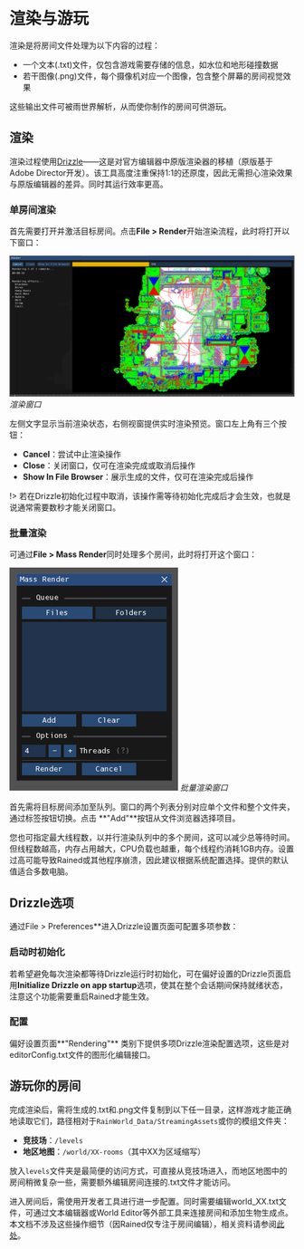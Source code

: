 # 渲染与游玩
渲染是将房间文件处理为以下内容的过程：
- 一个文本(.txt)文件，仅包含游戏需要存储的信息，如水位和地形碰撞数据
- 若干图像(.png)文件，每个摄像机对应一个图像，包含整个屏幕的房间视觉效果

这些输出文件可被雨世界解析，从而使你制作的房间可供游玩。

## 渲染
渲染过程使用[Drizzle](https://github.com/SlimeCubed/Drizzle/tree/community)——这是对官方编辑器中原版渲染器的移植（原版基于Adobe Director开发）。该工具高度注重保持1:1的还原度，因此无需担心渲染效果与原版编辑器的差异。同时其运行效率更高。

### 单房间渲染
首先需要打开并激活目标房间。点击**File > Render**开始渲染流程，此时将打开以下窗口：

![渲染窗口截图](img/renderwindow.png)
*渲染窗口*

左侧文字显示当前渲染状态，右侧视窗提供实时渲染预览。窗口左上角有三个按钮：
- **Cancel**：尝试中止渲染操作
- **Close**：关闭窗口，仅可在渲染完成或取消后操作
- **Show In File Browser**：展示生成的文件，仅可在渲染完成后操作


!> 若在Drizzle初始化过程中取消，该操作需等待初始化完成后才会生效，也就是说通常需要数秒才能关闭窗口。

### 批量渲染
可通过**File > Mass Render**同时处理多个房间，此时将打开这个窗口：

![批量渲染窗口截图](img/massrender.png)
*批量渲染窗口*

首先需将目标房间添加至队列。窗口的两个列表分别对应单个文件和整个文件夹，通过标签按钮切换。点击 **"Add"**按钮从文件浏览器选择项目。

您也可指定最大线程数，以并行渲染队列中的多个房间，这可以减少总等待时间。但线程数越高，内存占用越大，CPU负载也越重，每个线程约消耗1GB内存。设置过高可能导致Rained或其他程序崩溃，因此建议根据系统配置选择。提供的默认值适合多数电脑。

## Drizzle选项
通过File > Preferences**进入Drizzle设置页面可配置多项参数：

### 启动时初始化
若希望避免每次渲染都等待Drizzle运行时初始化，可在偏好设置的Drizzle页面启用**Initialize Drizzle on app startup**选项，使其在整个会话期间保持就绪状态，注意这个功能需要重启Rained才能生效。

### 配置
偏好设置页面**"Rendering"** 类别下提供多项Drizzle渲染配置选项，这些是对editorConfig.txt文件的图形化编辑接口。

## 游玩你的房间
完成渲染后，需将生成的.txt和.png文件复制到以下任一目录，这样游戏才能正确地读取它们，路径相对于`RainWorld_Data/StreamingAssets`或你的模组文件夹：
- **竞技场**：`/levels`
- **地区地图**：`/world/XX-rooms`（其中XX为区域缩写）

放入`levels`文件夹是最简便的访问方式，可直接从竞技场进入，而地区地图中的房间稍微复杂一些，需要额外编辑房间连接的.txt文件才能访问。

进入房间后，需使用开发者工具进行进一步配置。同时需要编辑world_XX.txt文件，可通过文本编辑器或World Editor等外部工具来连接房间和添加生物生成点。本文档不涉及这些操作细节（因Rained仅专注于房间编辑），相关资料请参阅[此处](resources.md)。